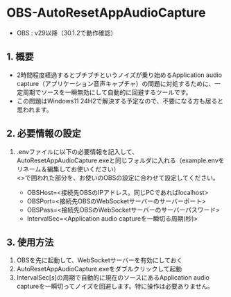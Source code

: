 
# OBS-AutoResetAppAudioCapture

* OBS : v29以降（30.1.2で動作確認）

## 1. 概要

* 2時間程度経過するとブチブチというノイズが乗り始めるApplication audio capture（アプリケーション音声キャプチャ）の問題に対処するために、一定周期でソースを一瞬無効にして自動的に回避するツールです。
* この問題はWindows11 24H2で解決する予定なので、不要になる方も居ると思われます。


## 2. 必要情報の設定

1. .envファイルに以下の必要情報を記入して、AutoResetAppAudioCapture.exeと同じフォルダに入れる（example.envをリネーム＆編集してお使いください）<br>
   <>で囲われた部分を、お使いのOBSの設定に合わせて設定してください。

   * OBSHost=<接続先OBSのIPアドレス。同じPCであればlocalhost>
   * OBSPort=<接続先OBSのWebSocketサーバーのサーバーポート>
   * OBSPass=<接続先OBSのWebSocketサーバーのサーバーパスワード>
   * IntervalSec=<Application audio captureを一瞬切る周期(秒)>

## 3. 使用方法

1. OBSを先に起動して、WebSocketサーバーを有効にしておく
2. AutoResetAppAudioCapture.exeをダブルクリックして起動
3. IntervalSec[s]の周期で自動的に現在のソースにあるApplication audio captureを一瞬切ってノイズを回避します。特に操作は必要ありません。

